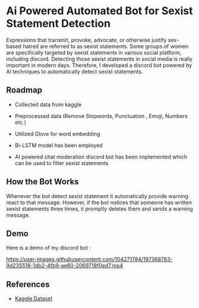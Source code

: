
# Ai Powered Automated Bot for Sexist Statement Detection

Expressions that transmit, provoke, advocate, or otherwise justify sex-based hatred are referred to as sexist statements. Some groups of women are specifically targeted by sexist statements in various social platform, including discord. Detecting those sexist statements in social media is really important in modern days. Therefore, I developed a discord bot powered by AI techniques to automatically detect sexist statements. 





## Roadmap

- Collected data from kaggle 

- Preprocessed data (Remove Stopwords, Punctuation , Emoji, Numbers etc.)

- Utilized Glove for word embedding

- Bi-LSTM model has been employed

- AI powered chat moderation discord bot has been implemented which can be used to filter sexist statements







## How the Bot Works

Whenever the bot detect sexist statement it automatically provide warning react to that message. However, if the bot notices that someone has written sexist statements three times, it promptly deletes them and sends a warning message.






## Demo

Here is a demo of my discord bot : 







https://user-images.githubusercontent.com/104271784/197368783-9d235518-1db2-4fb9-ae60-2069718f0ed7.mp4






## References

- [Kaggle Dataset](https://www.kaggle.com/datasets/dgrosz/sexist-workplace-statements)




